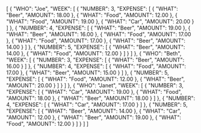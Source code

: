 [
{
"WHO": "Joe",
"WEEK": [
{
"NUMBER": 3,
"EXPENSE": [
{
"WHAT": "Beer",
"AMOUNT": 18.00
},
{
"WHAT": "Food",
"AMOUNT": 12.00
},
{
"WHAT": "Food",
"AMOUNT": 19.00
},
{
"WHAT": "Car",
"AMOUNT": 20.00
}
]
},
{
"NUMBER": 4,
"EXPENSE": [
{
"WHAT": "Beer",
"AMOUNT": 19.00
},
{
"WHAT": "Beer",
"AMOUNT": 16.00
},
{
"WHAT": "Food",
"AMOUNT": 17.00
},
{
"WHAT": "Food",
"AMOUNT": 17.00
},
{
"WHAT": "Beer",
"AMOUNT": 14.00
}
]
},
{
"NUMBER": 5,
"EXPENSE": [
{
"WHAT": "Beer",
"AMOUNT": 14.00
},
{
"WHAT": "Food",
"AMOUNT": 12.00
}
]
}
]
},
{
"WHO": "Beth",
"WEEK": [
{
"NUMBER": 3,
"EXPENSE": [
{
"WHAT": "Beer",
"AMOUNT": 16.00
}
]
},
{
"NUMBER": 4,
"EXPENSE": [
{
"WHAT": "Food",
"AMOUNT": 17.00
},
{
"WHAT": "Beer",
"AMOUNT": 15.00
}
]
},
{
"NUMBER": 5,
"EXPENSE": [
{
"WHAT": "Food",
"AMOUNT": 12.00
},
{
"WHAT": "Beer",
"AMOUNT": 20.00
}
]
}
]
},
{
"WHO": "Janet",
"WEEK": [
{
"NUMBER": 3,
"EXPENSE": [
{
"WHAT": "Car",
"AMOUNT": 19.00
},
{
"WHAT": "Food",
"AMOUNT": 18.00
},
{
"WHAT": "Beer",
"AMOUNT": 18.00
}
]
},
{
"NUMBER": 4,
"EXPENSE": [
{
"WHAT": "Car",
"AMOUNT": 17.00
}
]
},
{
"NUMBER": 5,
"EXPENSE": [
{
"WHAT": "Beer",
"AMOUNT": 14.00
},
{
"WHAT": "Car",
"AMOUNT": 12.00
},
{
"WHAT": "Beer",
"AMOUNT": 19.00
},
{
"WHAT": "Food",
"AMOUNT": 12.00
}
]
}
]
]

